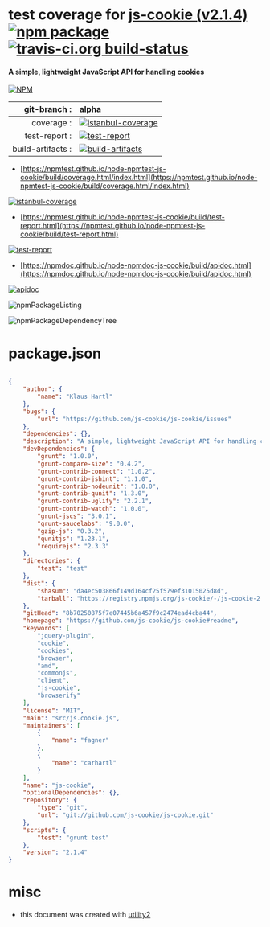 # test coverage for  [js-cookie (v2.1.4)](https://github.com/js-cookie/js-cookie#readme)  [![npm package](https://img.shields.io/npm/v/npmtest-js-cookie.svg?style=flat-square)](https://www.npmjs.org/package/npmtest-js-cookie) [![travis-ci.org build-status](https://api.travis-ci.org/npmtest/node-npmtest-js-cookie.svg)](https://travis-ci.org/npmtest/node-npmtest-js-cookie)
#### A simple, lightweight JavaScript API for handling cookies

[![NPM](https://nodei.co/npm/js-cookie.png?downloads=true&downloadRank=true&stars=true)](https://www.npmjs.com/package/js-cookie)

| git-branch : | [alpha](https://github.com/npmtest/node-npmtest-js-cookie/tree/alpha)|
|--:|:--|
| coverage : | [![istanbul-coverage](https://npmtest.github.io/node-npmtest-js-cookie/build/coverage.badge.svg)](https://npmtest.github.io/node-npmtest-js-cookie/build/coverage.html/index.html)|
| test-report : | [![test-report](https://npmtest.github.io/node-npmtest-js-cookie/build/test-report.badge.svg)](https://npmtest.github.io/node-npmtest-js-cookie/build/test-report.html)|
| build-artifacts : | [![build-artifacts](https://npmtest.github.io/node-npmtest-js-cookie/glyphicons_144_folder_open.png)](https://github.com/npmtest/node-npmtest-js-cookie/tree/gh-pages/build)|

- [https://npmtest.github.io/node-npmtest-js-cookie/build/coverage.html/index.html](https://npmtest.github.io/node-npmtest-js-cookie/build/coverage.html/index.html)

[![istanbul-coverage](https://npmtest.github.io/node-npmtest-js-cookie/build/screenCapture.buildCi.browser.%252Ftmp%252Fbuild%252Fcoverage.lib.html.png)](https://npmtest.github.io/node-npmtest-js-cookie/build/coverage.html/index.html)

- [https://npmtest.github.io/node-npmtest-js-cookie/build/test-report.html](https://npmtest.github.io/node-npmtest-js-cookie/build/test-report.html)

[![test-report](https://npmtest.github.io/node-npmtest-js-cookie/build/screenCapture.buildCi.browser.%252Ftmp%252Fbuild%252Ftest-report.html.png)](https://npmtest.github.io/node-npmtest-js-cookie/build/test-report.html)

- [https://npmdoc.github.io/node-npmdoc-js-cookie/build/apidoc.html](https://npmdoc.github.io/node-npmdoc-js-cookie/build/apidoc.html)

[![apidoc](https://npmdoc.github.io/node-npmdoc-js-cookie/build/screenCapture.buildCi.browser.%252Ftmp%252Fbuild%252Fapidoc.html.png)](https://npmdoc.github.io/node-npmdoc-js-cookie/build/apidoc.html)

![npmPackageListing](https://npmtest.github.io/node-npmtest-js-cookie/build/screenCapture.npmPackageListing.svg)

![npmPackageDependencyTree](https://npmtest.github.io/node-npmtest-js-cookie/build/screenCapture.npmPackageDependencyTree.svg)



# package.json

```json

{
    "author": {
        "name": "Klaus Hartl"
    },
    "bugs": {
        "url": "https://github.com/js-cookie/js-cookie/issues"
    },
    "dependencies": {},
    "description": "A simple, lightweight JavaScript API for handling cookies",
    "devDependencies": {
        "grunt": "1.0.0",
        "grunt-compare-size": "0.4.2",
        "grunt-contrib-connect": "1.0.2",
        "grunt-contrib-jshint": "1.1.0",
        "grunt-contrib-nodeunit": "1.0.0",
        "grunt-contrib-qunit": "1.3.0",
        "grunt-contrib-uglify": "2.2.1",
        "grunt-contrib-watch": "1.0.0",
        "grunt-jscs": "3.0.1",
        "grunt-saucelabs": "9.0.0",
        "gzip-js": "0.3.2",
        "qunitjs": "1.23.1",
        "requirejs": "2.3.3"
    },
    "directories": {
        "test": "test"
    },
    "dist": {
        "shasum": "da4ec503866f149d164cf25f579ef31015025d8d",
        "tarball": "https://registry.npmjs.org/js-cookie/-/js-cookie-2.1.4.tgz"
    },
    "gitHead": "8b70250875f7e07445b6a457f9c2474ead4cba44",
    "homepage": "https://github.com/js-cookie/js-cookie#readme",
    "keywords": [
        "jquery-plugin",
        "cookie",
        "cookies",
        "browser",
        "amd",
        "commonjs",
        "client",
        "js-cookie",
        "browserify"
    ],
    "license": "MIT",
    "main": "src/js.cookie.js",
    "maintainers": [
        {
            "name": "fagner"
        },
        {
            "name": "carhartl"
        }
    ],
    "name": "js-cookie",
    "optionalDependencies": {},
    "repository": {
        "type": "git",
        "url": "git://github.com/js-cookie/js-cookie.git"
    },
    "scripts": {
        "test": "grunt test"
    },
    "version": "2.1.4"
}
```



# misc
- this document was created with [utility2](https://github.com/kaizhu256/node-utility2)
